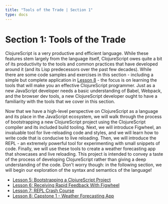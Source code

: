 ```yaml
---
title: "Tools of the Trade | Section 1"
type: docs
---
```


# Section 1: Tools of the Trade

ClojureScript is a very productive and efficient language. While these features stem largely from the language itself, ClojureScript owes quite a bit of its productivity to the tools and common practices that have developed around it (and its Lisp predecessors over the past few decades). While there are some code samples and exercises in this section - including a simple but complete application in [Lesson 8](/section-1/lesson-8-capstone-weather-forecasting-app) - the focus is on learning the tools that will make you an effective ClojureScript programmer. Just as a new JavaScript developer needs a basic understanding of Babel, Webpack, and the browser dev tools, a new ClojureScript developer ought to have a familiarity with the tools that we cover in this section.

Now that we have a high-level perspective on ClojureScript as a language and its place in the JavaScript ecosystem, we will walk through the process of bootstrapping a new ClojureScript project using the ClojureScript compiler and its included build tooling. Next, we will introduce Figwheel, an invaluable tool for live-reloading code and styles, and we will learn how to write code that is conducive to live reloading. Then, we will introduce the REPL - an extremely powerful tool for experimenting with small snippets of code. Finally, we will use these tools to create a weather forecasting app that showcases and live reloading. This project is intended to convey a taste of the process of developing ClojureScript rather than giving a deep understanding of the code. Don't worry though: in the following section, we will begin our exploration of the syntax and semantics of the language!

- [Lesson 5: Bootstrapping a ClojureScript Project](/section-1/lesson-5-bootstrapping-a-clojurescript-project)
- [Lesson 6: Receiving Rapid Feedback With Figwheel](/section-1/lesson-6-receiving-rapid-feedback-with-figwheel)
- [Lesson 7: REPL Crash Course](/section-1/lesson-7-repl-crash-course)
- [Lesson 8: Capstone 1 - Weather Forecasting App](/section-1/lesson-8-capstone-weather-forecasting-app)
